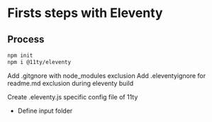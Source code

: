 # Firsts steps with Eleventy 

## Process

```bash
npm init
npm i @11ty/eleventy
```

Add .gitgnore with node_modules exclusion
Add .eleventyignore for readme.md exclusion during eleventy build

Create .eleventy.js specific config file of 11ty
    
- Define input folder